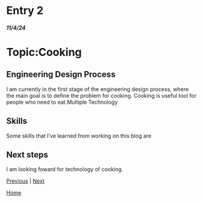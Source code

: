 # Entry 2
##### 11/4/24

<h1>Topic:Cooking</h1>

## Engineering Design Process

I am currently in the first stage of the engineering design process, where the main goal is to define the problem for cooking.
Cooking is useful tool for people who need to eat.Multiple Technology 

## Skills

Some skills that I’ve learned from working on this blog are 

#### 


#### 




## Next steps

I am looking foward for technology of cooking.

[Previous](entry01.md) | [Next](entry03.md)

[Home](../README.md)
